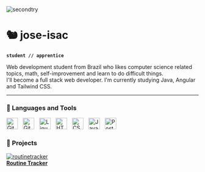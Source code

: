 
![secondtry](https://github.com/jose-isac/jose-isac/assets/96674887/cc604512-0717-4800-8aa8-cb38795b6ef1)
# 🐿️ jose-isac
**`student // apprentice`**  

Web development student from Brazil who likes computer science related topics, math, self-improvement and learn to do difficult things.  
I'll become a full stack web developer. I'm currently studying Java, Angular and Tailwind CSS.

---
### 🧰 Languages and Tools
<img align="left" alt="Git" width="30px" style="padding-right:10px;" src="https://cdn.jsdelivr.net/gh/devicons/devicon/icons/git/git-original.svg" />
<img align="left" alt="GitHub" width="30px" style="padding-right:10px;" src="https://cdn.jsdelivr.net/gh/devicons/devicon/icons/github/github-original.svg" />
<img align="left" alt="Linux" width="30px" style="padding-right:10px;" src="https://cdn.jsdelivr.net/gh/devicons/devicon/icons/linux/linux-original.svg" />
<img align="left" alt="HTML" width="30px" style="padding-right:10px;" src="https://cdn.jsdelivr.net/gh/devicons/devicon/icons/html5/html5-plain.svg" />
<img align="left" alt="CSS" width="30px" style="padding-right:10px;" src="https://cdn.jsdelivr.net/gh/devicons/devicon/icons/css3/css3-plain.svg" />
<img align="left" alt="JavaScript" width="30px" style="padding-right:10px;" src="https://cdn.jsdelivr.net/gh/devicons/devicon/icons/javascript/javascript-plain.svg" />
<img align="left" alt="Postgresql" width="30px" style="padding-right:10px;" src="https://cdn.jsdelivr.net/gh/devicons/devicon@latest/icons/postgresql/postgresql-original.svg" />
<br>    

#

### 🚀 Projects
[![routinetracker](https://github.com/jose-isac/jose-isac/assets/96674887/e827a3a8-2688-4604-8402-96d07e7f9f25)](https://github.com/jose-isac/app-routine-tracker)  
[**Routine Tracker**](https://github.com/jose-isac/app-routine-tracker)

